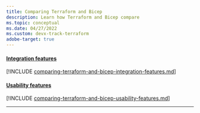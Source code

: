 ```yaml
---
title: Comparing Terraform and Bicep
description: Learn how Terraform and Bicep compare 
ms.topic: conceptual
ms.date: 04/27/2022
ms.custom: devx-track-terraform
adobe-target: true
---
```


#### [Integration features](#tab/comparing-bicep-terraform-integration-features)

[!INCLUDE [comparing-terraform-and-bicep-integration-features.md](../includes/comparing-terraform-and-bicep-integration-features.md)]

#### [Usability features](#tab/comparing-bicep-terraform-usability-features)

[!INCLUDE [comparing-terraform-and-bicep-usability-features.md](../includes/comparing-terraform-and-bicep-usability-features.md)]

---
